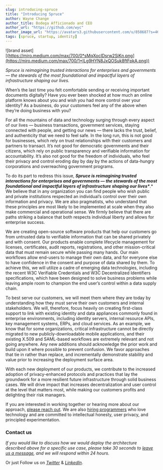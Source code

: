 ```yaml
---
slug: introducing-spruce
title: "Introducing Spruce"
author: Wayne Change
author_title: Bodega Afficionado and CEO
author_url: "https://github.com/wyc"
author_image_url: "https://avatars3.githubusercontent.com/u/858687?s=460&v=4"
tags: [spruce, startup, identity]
---
```


![brand asset][(https://miro.medium.com/max/700/0*sMqXocIDsrw2SiKn.png](https://miro.medium.com/max/700/1*ILg9HYN8JxQOSuk8ftFpkA.png))

*Spruce is reimagining trusted interactions for enterprises and governments — the stewards of the most foundational and impactful layers of infrastructure shaping our lives.*

When’s the last time you felt comfortable sending or receiving important documents digitally? Have you ever been shocked at how much an online platform knows about you and wish you had more control over your identity? As a business, do your customers feel any of the above when they’re doing business with you?

For all the mountains of data and technology surging through every aspect of our lives — business transactions, government services, staying connected with people, and getting our news — there lacks the trust, belief, and authenticity that we need to feel safe. In the long run, this is not good for businesses, which rely on trust relationships with their customers and partners to transact. It’s not good for democratic governments and their citizens, which rely on public transparency and verifiable information for accountability. It’s also not good for the freedom of individuals, who feel their privacy and control eroding day by day by the actions of data-hungry corporations and overreaching government programs.

To do its part to redress this issue, ***Spruce is reimagining trusted interactions for enterprises and governments — the stewards of the most foundational and impactful layers of infrastructure shaping our lives\****.* We believe that in any organization you can find people who wish public and private institutions respected an individual’s control over their own information and privacy. We are also pragmatists, who understand that these principles are most likely to be implemented at scale when they also make commercial and operational sense. We firmly believe that there are paths striking a balance that both respects individual liberty and allows for enterprise success.

We are creating open-source software products that help our customers go from untrusted data to verifiable information that can be shared privately and with consent. Our products enable complete lifecycle management for licenses, certificates, audit reports, registrations, and other mission-critical data that must remain secure while passing many hands. Our main workflows allow end-users to manage their own data, and for everyone else to have confidence in the consent and purpose of data shared by them. To achieve this, we will utilize a cadre of emerging data technologies, including the recent W3C Verifiable Credentials and W3C Decentralized Identifiers specifications, which have been designed to solve business problems while leaving ample room to champion the end user’s control within a data supply chain.

To best serve our customers, we will meet them where they are today by understanding how they must serve their own customers and internal stakeholders. We will, therefore, focus heavily on creating first-class support to link with existing identity and data appliances commonly found in enterprise environments, including identity servers, internal resource APIs, key management systems, ERPs, and cloud services. As an example, we know that for some organizations, critical infrastructure cannot be directly migrated to new publicly-downloadable mobile applications, and their existing X.509 and SAML-based workflows are extremely relevant and not going anywhere. Any new additions should acknowledge the prior work and build upon it where possible to prevent confusion. We favor approaches that tie in rather than replace, and incrementally demonstrate stability and value prior to increasing the deployment surface area.

With each new deployment of our products, we contribute to the increased adoption of privacy-enhanced protocols and practices that lay the groundwork for a more resilient future infrastructure through solid business cases. We will drive impact that increases decentralization and user control at the level that matters most, while making our customers profits and delighting their risk managers.

If you are interested in working together or hearing more about our approach, [please reach out](https://www.spruceid.com/contact). We are also [hiring programmers](https://www.spruceid.com/careers) who love technology and are committed to intellectual honesty, user privacy, and principled experimentation.

### Contact us

*If you would like to discuss how we would deploy the architecture described above for a specific use case, please take 30 seconds to* [*leave us a message*](https://www.spruceid.com/contact)*, and we will respond within 24 hours.* 

Or just Follow us on [*Twitter*](https://twitter.com/sprucesystems) & [*LinkedIn*](https://www.linkedin.com/company/sprucesystemsinc).